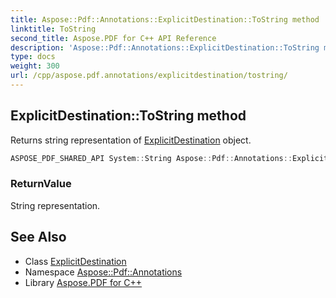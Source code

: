 ```yaml
---
title: Aspose::Pdf::Annotations::ExplicitDestination::ToString method
linktitle: ToString
second_title: Aspose.PDF for C++ API Reference
description: 'Aspose::Pdf::Annotations::ExplicitDestination::ToString method. Returns string representation of ExplicitDestination object in C++.'
type: docs
weight: 300
url: /cpp/aspose.pdf.annotations/explicitdestination/tostring/
---
```

## ExplicitDestination::ToString method


Returns string representation of [ExplicitDestination](../) object.

```cpp
ASPOSE_PDF_SHARED_API System::String Aspose::Pdf::Annotations::ExplicitDestination::ToString() const override=0
```


### ReturnValue

String representation.

## See Also

* Class [ExplicitDestination](../)
* Namespace [Aspose::Pdf::Annotations](../../)
* Library [Aspose.PDF for C++](../../../)
